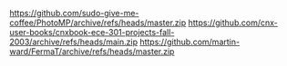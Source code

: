 https://github.com/sudo-give-me-coffee/PhotoMP/archive/refs/heads/master.zip
https://github.com/cnx-user-books/cnxbook-ece-301-projects-fall-2003/archive/refs/heads/main.zip
https://github.com/martin-ward/FermaT/archive/refs/heads/master.zip

